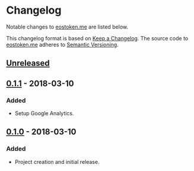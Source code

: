 # Changelog

Notable changes to [eostoken.me](https://eostoken.me) are listed below.

This changelog format is based on [Keep a Changelog](http://keepachangelog.com/en/1.0.0/).
The source code to [eostoken.me](https://eostoken.me) adheres to [Semantic Versioning](http://semver.org/spec/v2.0.0.html).

## [Unreleased]

## [0.1.1][] - 2018-03-10

### Added

- Setup Google Analytics.

## [0.1.0][] - 2018-03-10

### Added

- Project creation and initial release.

[Unreleased]: https://github.com/igetgames/eostoken.me/compare/v0.1.1...HEAD
[0.1.1]: https://github.com/igetgames/eostoken.me/compare/v0.1.0...v0.1.1
[0.1.0]: https://github.com/igetgames/eostoken.me/tree/v0.1.0
